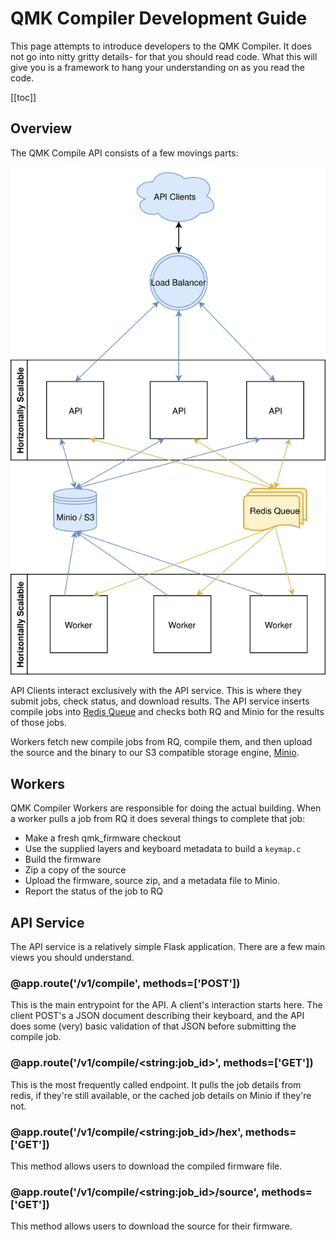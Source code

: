 # QMK Compiler Development Guide

This page attempts to introduce developers to the QMK Compiler. It does not go into nitty gritty details- for that you should read code. What this will give you is a framework to hang your understanding on as you read the code.

[[toc]]

## Overview

The QMK Compile API consists of a few movings parts:

![Architecture Diagram](architecture.svg)

API Clients interact exclusively with the API service. This is where they submit jobs, check status, and download results. The API service inserts compile jobs into [Redis Queue](http://python-rq.org) and checks both RQ and Minio for the results of those jobs.

Workers fetch new compile jobs from RQ, compile them, and then upload the source and the binary to our S3 compatible storage engine, [Minio](http://minio.io).

## Workers

QMK Compiler Workers are responsible for doing the actual building. When a worker pulls a job from RQ it does several things to complete that job:

* Make a fresh qmk_firmware checkout
* Use the supplied layers and keyboard metadata to build a `keymap.c`
* Build the firmware
* Zip a copy of the source
* Upload the firmware, source zip, and a metadata file to Minio.
* Report the status of the job to RQ

## API Service

The API service is a relatively simple Flask application. There are a few main views you should understand.

### @app.route('/v1/compile', methods=['POST'])

This is the main entrypoint for the API. A client's interaction starts here. The client POST's a JSON document describing their keyboard, and the API does some (very) basic validation of that JSON before submitting the compile job.

### @app.route('/v1/compile/&lt;string:job_id&gt;', methods=['GET'])

This is the most frequently called endpoint. It pulls the job details from redis, if they're still available, or the cached job details on Minio if they're not.

### @app.route('/v1/compile/&lt;string:job_id&gt;/hex', methods=['GET'])

This method allows users to download the compiled firmware file.

### @app.route('/v1/compile/&lt;string:job_id&gt;/source', methods=['GET'])

This method allows users to download the source for their firmware.
